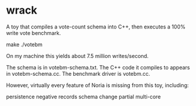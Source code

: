 # wrack

A toy that compiles a vote-count schema into C++, then
executes a 100% write vote benchmark.

make
./votebm

On my machine this yields about 7.5 million writes/second.

The schema is in votebm-schema.txt. The C++ code it compiles to
appears in votebm-schema.cc. The benchmark driver is votebm.cc.

However, virtually every feature of Noria is missing from this
toy, including:

  persistence
  negative records
  schema change
  partial
  multi-core
